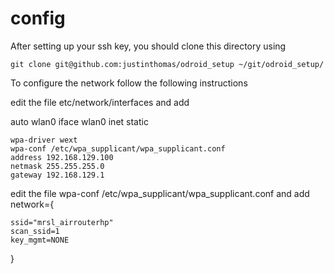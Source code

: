 config
======

After setting up your ssh key, you should clone this directory using

    git clone git@github.com:justinthomas/odroid_setup ~/git/odroid_setup/

To configure the network follow the following instructions

edit the file etc/network/interfaces and add

auto wlan0
    iface wlan0 inet static
    
    wpa-driver wext
    wpa-conf /etc/wpa_supplicant/wpa_supplicant.conf
    address 192.168.129.100
    netmask 255.255.255.0
    gateway 192.168.129.1

edit the file wpa-conf /etc/wpa_supplicant/wpa_supplicant.conf and add
network={
    
    ssid="mrsl_airrouterhp"
    scan_ssid=1
    key_mgmt=NONE
}

